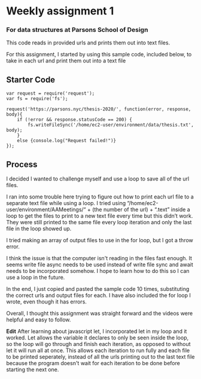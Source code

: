 # Weekly assignment 1
### For data structures at Parsons School of Design

This code reads in provided urls and prints them out into text files. 

For this assignment, I started by using this sample code, included below, to take in each url and print them out into a text file

## Starter Code
    var request = require('request');
    var fs = require('fs');

    request('https://parsons.nyc/thesis-2020/', function(error, response, body){
        if (!error && response.statusCode == 200) {
            fs.writeFileSync('/home/ec2-user/environment/data/thesis.txt', body);
        }
        else {console.log("Request failed!")}
    });

## Process
I decided I wanted to challenge myself and use a loop to save all of the url files. 

I ran into some trouble here trying to figure out how to print each url file to a separate text file while using a loop. I tried using “/home/ec2-user/environment/AAMeetings/“ + (the number of the url) + “.text” inside a loop to get the files to print to a new text file every time but this didn’t work. They were still printed to the same file every loop iteration and only the last file in the loop showed up. 

I tried making an array of output files to use in the for loop, but I got a throw error. 

I think the issue is that the computer isn't reading in the files fast enough. It seems write file async needs to be used instead of write file sync and await needs to be incorporated somehow. I hope to learn how to do this so I can use a loop in the future.

In the end, I just copied and pasted the sample code 10 times, substituting the correct urls and output files for each. I have also included the for loop I wrote, even though it has errors.

Overall, I thought this assignment was straight forward and the videos were helpful and easy to follow.

**Edit** After learning about javascript let, I incorporated let in my loop and it worked. Let allows the variable it declares to only be seen inside the loop, so the loop will go through and finish each iteration, as opposed to without let it will run all at once. This allows each iteration to run fully and each file to be printed seperately, instead of all the urls printing out to the last text file because the program doesn't wait for each iteration to be done before starting the next one. 
